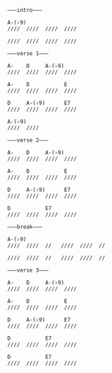 ---
---

    ———intro———

    A-(♭9)
    ////  ////  ////  ////

    ////  ////  ////  ////

    ———verse 1———

    A-    D     A-(♭9)
    ////  ////  ////  ////

    A-    D           E
    ////  ////  ////  ////

    D     A-(♭9)      E7
    ////  ////  ////  ////

    A-(♭9)
    ////  ////

    ———verse 2———

    A-    D     A-(♭9)
    ////  ////  ////  ////

    A-    D           E
    ////  ////  ////  ////

    D     A-(♭9)      E7
    ////  ////  ////  ////

    D           E7
    ////  ////  ////  ////

    ———break———

    A-(♭9)
    ////  ////  //   ////  ////  //

    ////  ////  //   ////  ////  //

    ———verse 3———

    A-    D     A-(♭9)
    ////  ////  ////  ////

    A-    D           E
    ////  ////  ////  ////

    D     A-(♭9)      E7
    ////  ////  ////  ////

    D           E7
    ////  ////  ////  ////

    D           E7
    ////  ////  ////  ////
